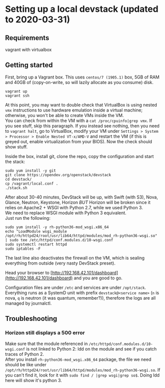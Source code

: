 # Setting up a local devstack (updated to 2020-03-31)

## Requirements
vagrant with virtualbox

## Getting started

First, bring up a Vagrant box. This uses `centos/7 (1905.1)` box, 5GB of RAM and 40GB of (copy-on-write, so will lazily allocate as you consume) disk.
```
vagrant up
vagrant ssh
```
At this point, you may want to double check that VirtualBox is using nested `vmx` instructions to use hardware emulation inside a virtual machine; otherwise, you won't be able to create VMs inside the VM.  
You can check from within the VM with a `cat /proc/cpuinfo|grep vmx`. If you see stuff, skip this paragraph. If you instead see nothing, then you need to `vagrant halt`, go to VirtualBox, modify your VM under `Settings > System > Processor > Enable Nested VT-x/AMD-V` and restart the VM (if this is greyed out, enable virtualization from your BIOS). Now the check should show stuff.

Inside the box, install git, clone the repo, copy the configuration and start the stack:
```
sudo yum install -y git
git clone https://opendev.org/openstack/devstack
cd devstack/
cp /vagrant/local.conf .
./stack.sh
```

After about 30-40 minutes, DevStack will be up, with Swift (with S3), Nova, Glance, Neutron, Keystone, Horizon *BUT* Horizon will be broken since it relies on Apache2 + WSGI with Python 2.7, while we used Python 3.  
We need to replace WSGI module with Python 3 equivalent.  
Just run the following:
```
sudo yum install -y rh-python36-mod_wsgi.x86_64
echo "LoadModule wsgi_module /opt/rh/httpd24/root/usr/lib64/httpd/modules/mod_rh-python36-wsgi.so" | sudo tee /etc/httpd/conf.modules.d/10-wsgi.conf
sudo systemctl restart httpd
sudo iptables -F
```
The last line also deactivates the firewall on the VM, which is sealing everything from outside (very nasty DevStack preset).

Head your browser to [http://192.168.42.101/dashboard](http://192.168.42.101/dashboard) and you are good to go.

Configuration files are under `/etc` and services are under `/opt/stack`. Everything runs as a SystemD unit with prefix `devstack@<service name>` (`n` is nova, `q` is neutron (it was quantum, remember?)), therefore the logs are all managed by journalctl.

## Troubleshooting
### Horizon still displays a 500 error
Make sure that the module referenced in `/etc/httpd/conf.modules.d/10-wsgi.conf` is not linked to Python 2: ldd on the module and see if you catch traces of Python 2.  
After you install `rh-python36-mod_wsgi.x86_64` package, the file we need should be like under `/opt/rh/httpd24/root/usr/lib64/httpd/modules/mod_rh-python36-wsgi.so`. If you can't find it, look for it with `sudo find / |grep wsgi|grep so$`. 
Doing ldd here will show it's python 3.
